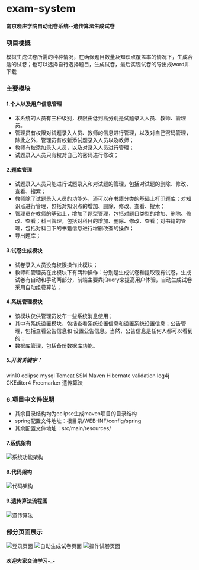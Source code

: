 # exam-system 
#### 南京晓庄学院自动组卷系统--遗传算法生成试卷

###  项目梗概
   模拟生成试卷所需的种种情况，在确保题目数量及知识点覆盖率的情况下，生成合适的试卷；也可以选择自行选择题目，生成试卷，最后实现试卷的导出成word并下载
###  主要模块
#### 1.个人以及用户信息管理
   * 本系统的人员有三种级别，权限由低到高分别是试题录入人员、教师、管理员。
   * 管理员有权限对试题录入人员、教师的信息进行管理，以及对自己密码管理，除此之外，管理员有权新添试题录入人员以及教师；
   * 教师有权添加录入人员，以及对录入人员进行管理；
   * 试题录入人员只有权对自己的密码进行修改；
#### 2.题库管理
   * 试题录入人员只能进行试题录入和对试题的管理，包括对试题的删除、修改、查看、搜索；
   * 教师除了试题录入人员的功能外，还可以在书籍分类的基础上打印题库；对知识点进行管理，包括对知识点的增加、删除、修改、查看、搜索；
   * 管理员在教师的基础上，增加了题型管理，包括对题目类型的增加、删除、修改、查看；科目管理，包括对科目的增加、删除、修改、查看；对书籍的管理，包括对科目下的书籍信息进行增删改查的操作；
   * 导出题库；
 #### 3.试卷生成模块
   * 试卷录入人员没有权限操作此模块；
   * 教师和管理员在此模块下有两种操作：分别是生成试卷和提取现有试卷，生成试卷有自动和手动两部分，前端主要靠jQuery来提高用户体验，自动生成试卷采用自动组卷算法；
 #### 4.系统管理模块
   * 该模块仅供管理员发布一些系统消息使用；
   * 其中有系统设置模块，包括查看系统设置信息和设置系统设置信息；公告管理，包括查看公告信息和 设置公告信息。当然，公告信息是任何人都可以看到的；
   * 数据库管理，包括备份数据库功能。
 ##### 5.开发关键字：
 win10 eclipse mysql Tomcat SSM Maven Hibernate validation log4j CKEditor4 Freemarker 遗传算法
 ### 6.项目中文件说明
* 其余目录结构均为eclipse生成maven项目的目录结构
* spring配置文件地址：根目录/WEB-INF/config/spring
* 其余配置文件地址：src/main/resources/
#### 7.系统架构
![系统功能架构](https://github.com/cppcpp/exam-system/blob/master/src/main/webapp/files/%E5%8A%9F%E8%83%BD%E6%9E%B6%E6%9E%84.png)
#### 8.代码架构
![代码架构](https://github.com/cppcpp/exam-system/blob/master/src/main/webapp/files/%E4%BB%A3%E7%A0%81%E6%9E%B6%E6%9E%84.png)
#### 9.遗传算法流程图
![遗传算法](https://github.com/cppcpp/exam-system/blob/master/src/main/webapp/files/%E9%81%97%E4%BC%A0%E7%AE%97%E6%B3%95%E6%B5%81%E7%A8%8B%E5%9B%BE.png)
###  部分页面展示
![登录页面](https://github.com/cppcpp/exam-system/raw/master/src/main/webapp/public/images/1.png)
![自动生成试卷页面](https://github.com/cppcpp/exam-system/raw/master/src/main/webapp/public/images/2.png)
![操作试卷页面](https://github.com/cppcpp/exam-system/raw/master/src/main/webapp/public/images/3.png)


#### 欢迎大家交流学习-_-
 
